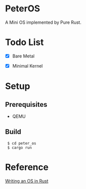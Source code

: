 # PeterOS

A Mini OS implemented by Pure Rust.

# Todo List

- [x] Bare Metal
- [x] Minimal Kernel


# Setup

## Prerequisites

- QEMU

## Build

```shell
 $ cd peter_os
 $ cargo run
```


# Reference
[Writing an OS in Rust](https://os.phil-opp.com/)
